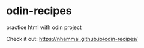 # odin-recipes
practice html with odin project 

Check it out: https://nhammai.github.io/odin-recipes/

